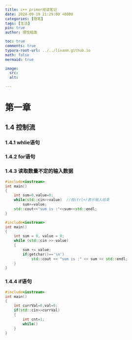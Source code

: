 ```yaml
---
title: c++ primer阅读笔记
date: 2024-09-19 21:29:00 +0800
categories: [随笔]
tags: [生活]
pin: true
author: 理性暗面

toc: true
comments: true
typora-root-url: ../../lixanm.github.io
math: false
mermaid: true

image:
  src:
  alt: 

---
```


# 第一章

## 1.4	控制流

### 	1.4.1	whlie语句

### 	1.4.2	for语句

### 	1.4.3	读取数量不定的输入数据

````cpp
#include<iostream>
int main()
{
    int sum=0,value=0;
    while(std::cin>>value)	//按ctrl+r表示输入结束
        sum+=value;
    std::cout<<"sum is :"<<sum<<std::endl;
}
````

````c++
#include<iostream>
int main()
{
    int sum = 0, value = 0;
    while (std::cin >> value)
    {
        sum += value;
        if(getchar()=='\n')
            std::cout << "sum is :" << sum << std::endl;
    }
}
````

### 	1.4.4	if语句

````c++
#include<iostream>
int main()
{
    int currVal=0,val=0;
    if(std::cin>>currVal)
    {
        int cnt=1;
        while()
    }
}
````





## 







